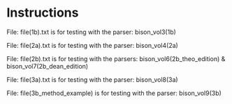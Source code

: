 # Instructions

File:  file(1b).txt is for testing with the parser:  bison_vol3(1b) <br>

File:  file(2a).txt is for testing with the parser:  bison_vol4(2a)

File:  file(2b).txt is for testing with the parsers:  bison_vol6(2b_theo_edition)   &     bison_vol7(2b_dean_edition)

File:  file(3a).txt is for testing with the parser:  bison_vol8(3a)

File:  file(3b_method_example) is for testing with the parser:  bison_vol9(3b)

<br><br>


